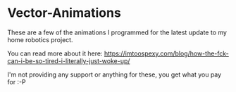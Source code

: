 # Vector-Animations

These are a few of the animations I programmed for the latest update to my home robotics project.

You can read more about it here: https://imtoospexy.com/blog/how-the-fck-can-i-be-so-tired-i-literally-just-woke-up/

I'm not providing any support or anything for these, you get what you pay for :-P
